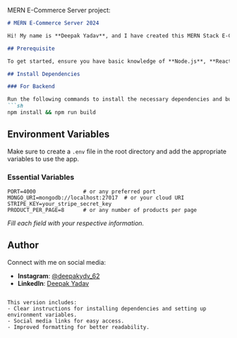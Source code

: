  MERN E-Commerce Server project:

```markdown
# MERN E-Commerce Server 2024

Hi! My name is **Deepak Yadav**, and I have created this MERN Stack E-Commerce application.

## Prerequisite

To get started, ensure you have basic knowledge of **Node.js**, **React**, **Express**, and **MongoDB**.

## Install Dependencies

### For Backend

Run the following commands to install the necessary dependencies and build the project:
```sh
npm install && npm run build
```

## Environment Variables

Make sure to create a `.env` file in the root directory and add the appropriate variables to use the app.

### Essential Variables
```
PORT=4000               # or any preferred port
MONGO_URI=mongodb://localhost:27017  # or your cloud URI
STRIPE_KEY=your_stripe_secret_key
PRODUCT_PER_PAGE=8      # or any number of products per page
```
_Fill each field with your respective information._

## Author

Connect with me on social media:

- **Instagram**: [@deepakydv_62](https://www.instagram.com/deepakydv_62/)
- **LinkedIn**: [Deepak Yadav](https://www.linkedin.com/in/deepak-yadav-1b8b49224/)
```

This version includes:
- Clear instructions for installing dependencies and setting up environment variables.
- Social media links for easy access.
- Improved formatting for better readability.
